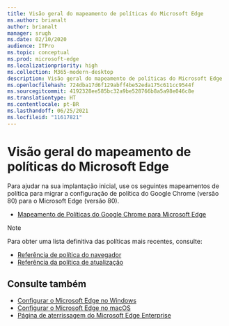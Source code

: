 ```yaml
---
title: Visão geral do mapeamento de políticas do Microsoft Edge
ms.author: brianalt
author: brianalt
manager: srugh
ms.date: 02/10/2020
audience: ITPro
ms.topic: conceptual
ms.prod: microsoft-edge
ms.localizationpriority: high
ms.collection: M365-modern-desktop
description: Visão geral do mapeamento de políticas do Microsoft Edge
ms.openlocfilehash: 724dba17d6f129abff4be52eda175c611cc9544f
ms.sourcegitcommit: 4192328ee585bc32a9be528766b8a5a98e046c8e
ms.translationtype: HT
ms.contentlocale: pt-BR
ms.lasthandoff: 06/25/2021
ms.locfileid: "11617821"
---
```

# <a name="microsoft-edge-policy-mapping-overview"></a>Visão geral do mapeamento de políticas do Microsoft Edge

Para ajudar na sua implantação inicial, use os seguintes mapeamentos de política para migrar a configuração de política do Google Chrome (versão 80) para o Microsoft Edge (versão 80).

- [Mapeamento de Políticas do Google Chrome para Microsoft Edge](microsoft-edge-policy-map-chrome-to-newedge.md)

> [!NOTE]
> Para obter uma lista definitiva das políticas mais recentes, consulte:
> - [Referência de política do navegador](microsoft-edge-policies.md)
> - [Referência da política de atualização](microsoft-edge-update-policies.md)

## <a name="see-also"></a>Consulte também
- [Configurar o Microsoft Edge no Windows](configure-microsoft-edge.md)
- [Configurar o Microsoft Edge no macOS](configure-microsoft-edge-on-mac.md)
- [Página de aterrissagem do Microsoft Edge Enterprise](https://aka.ms/EdgeEnterprise)
